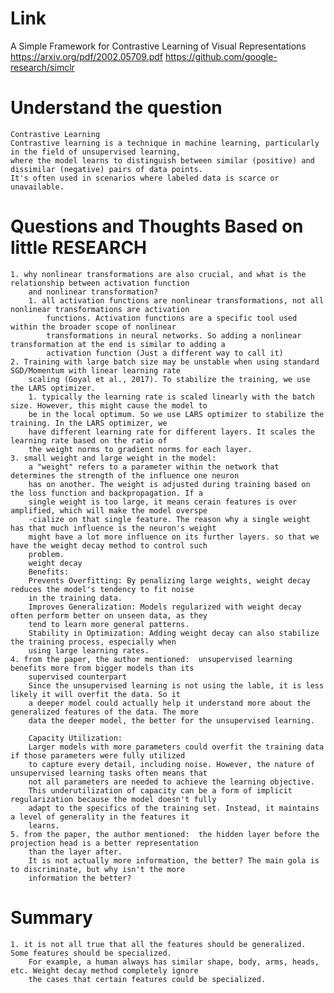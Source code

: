 Link
===============
<p>

A Simple Framework for Contrastive Learning of Visual Representations
https://arxiv.org/pdf/2002.05709.pdf
https://github.com/google-research/simclr


</p>

Understand the question
===============

    Contrastive Learning
    Contrastive learning is a technique in machine learning, particularly in the field of unsupervised learning, 
    where the model learns to distinguish between similar (positive) and dissimilar (negative) pairs of data points.
    It's often used in scenarios where labeled data is scarce or unavailable. 

Questions and Thoughts Based on little RESEARCH
===============

    1. why nonlinear transformations are also crucial, and what is the relationship between activation function
        and nonlinear transformation?
        1. all activation functions are nonlinear transformations, not all nonlinear transformations are activation 
            functions. Activation functions are a specific tool used within the broader scope of nonlinear 
            transformations in neural networks. So adding a nonlinear transformation at the end is similar to adding a 
            activation function (Just a different way to call it)
    2. Training with large batch size may be unstable when using standard SGD/Momentum with linear learning rate 
        scaling (Goyal et al., 2017). To stabilize the training, we use the LARS optimizer.
        1. typically the learning rate is scaled linearly with the batch size. However, this might cause the model to 
        be in the local optimum. So we use LARS optimizer to stabilize the training. In the LARS optimizer, we 
        have different learning rate for different layers. It scales the learning rate based on the ratio of
        the weight norms to gradient norms for each layer.
    3. small weight and large weight in the model:
        a "weight" refers to a parameter within the network that determines the strength of the influence one neuron 
        has on another. The weight is adjusted during training based on the loss function and backpropagation. If a 
        single weight is too large, it means cerain features is over amplified, which will make the model overspe
        -cialize on that single feature. The reason why a single weight has that much influence is the neuron's weight
        might have a lot more influence on its further layers. so that we have the weight decay method to control such
        problem.
        weight decay
        Benefits:
        Prevents Overfitting: By penalizing large weights, weight decay reduces the model's tendency to fit noise 
        in the training data.
        Improves Generalization: Models regularized with weight decay often perform better on unseen data, as they 
        tend to learn more general patterns.
        Stability in Optimization: Adding weight decay can also stabilize the training process, especially when 
        using large learning rates.
    4. from the paper, the author mentioned:  unsupervised learning benefits more from bigger models than its 
        supervised counterpart
        Since the unsupervised learning is not using the lable, it is less likely it will overfit the data. So it 
        a deeper model could actually help it understand more about the generalized features of the data. The more
        data the deeper model, the better for the unsupervised learning.

        Capacity Utilization:
        Larger models with more parameters could overfit the training data if those parameters were fully utilized 
        to capture every detail, including noise. However, the nature of unsupervised learning tasks often means that 
        not all parameters are needed to achieve the learning objective.
        This underutilization of capacity can be a form of implicit regularization because the model doesn't fully 
        adapt to the specifics of the training set. Instead, it maintains a level of generality in the features it 
        learns.
    5. from the paper, the author mentioned:  the hidden layer before the projection head is a better representation 
        than the layer after.
        It is not actually more information, the better? The main gola is to discriminate, but why isn't the more 
        information the better?

Summary
===============

    1. it is not all true that all the features should be generalized. Some features should be specialized. 
        For example, a human always has similar shape, body, arms, heads, etc. Weight decay method completely ignore
        the cases that certain features could be specialized.
        
